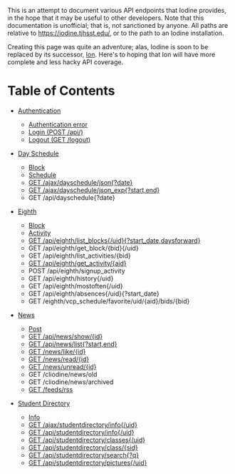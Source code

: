 This is an attempt to document various API endpoints that Iodine provides, in the hope that it may be useful to other developers. Note that this documentation is unofficial; that is, not sanctioned by anyone. All paths are relative to https://iodine.tjhsst.edu/, or to the path to an Iodine installation.

Creating this page was quite an adventure; alas, Iodine is soon to be replaced by its successor, [Ion](https://github.com/tjcsl/ion). Here's to hoping that Ion will have more complete and less hacky API coverage.

# Table of Contents

* [Authentication](Authentication.md)
  * [Authentication error](Authentication.md#authentication-error)
  * [Login (POST /api/)](Authentication.md#login-post-api)
  * [Logout (GET /logout)](Authentication.md#logout-get-logout)

* [Day Schedule](Day-Schedule.md)
  * [Block](Day-Schedule.md#block)
  * [Schedule](Day-Schedule.md#schedule)
  * [GET /ajax/dayschedule/json{?date}](Day-Schedule.md#get-ajaxdayschedulejsondate)
  * [GET /ajax/dayschedule/json_exp{?start,end}](Day-Schedule.md#get-ajaxdayschedulejson_expstartend)
  * GET /api/dayschedule{?date}

* [Eighth](Eighth.md)
  * [Block](Eighth.md#block)
  * [Activity](Eighth.md#activity)
  * [GET /api/eighth/list_blocks{/uid}{?start_date,daysforward}](Eighth.md#get-apieighthlist_blocksuidstart_datedaysforward)
  * GET /api/eighth/get_block/{bid}{/uid}
  * GET /api/eighth/list_activities/{bid}
  * [GET /api/eighth/get_activity/{aid}](Eighth.md#get-apieighthget_activityaid)
  * POST /api/eighth/signup_activity
  * GET /api/eighth/history{/uid}
  * GET /api/eighth/mostoften{/uid}
  * GET /api/eighth/absences{/uid}{?start_date}
  * GET /eighth/vcp_schedule/favorite/uid/{aid}/bids/{bid}

* [News](News.md)
  * [Post](News.md#post)
  * [GET /api/news/show/{id}](News.md#get-apinewsshowid)
  * [GET /api/news/list{?start,end}](News.md#get-apinewsliststartend)
  * [GET /news/like/{id}](News.md#get-newslikeid)
  * [GET /news/read/{id}](News.md#get-newsreadid)
  * [GET /news/unread/{id}](News.md#get-newsunreadid)
  * GET /cliodine/news/old
  * GET /cliodine/news/archived
  * [GET /feeds/rss](News.md#get-feedsrss)

* [Student Directory](Student-Directory.md)
  * [Info](Student-Directory.md#info)
  * [GET /ajax/studentdirectory/info{/uid}](Student-Directory.md#get-ajaxstudentdirectoryinfouid)
  * [GET /api/studentdirectory/info{/uid}](Student-Directory.md#get-apistudentdirectoryinfouid)
  * [GET /api/studentdirectory/classes{/uid}](Student-Directory.md#get-apistudentdirectoryclassesuid)
  * [GET /api/studentdirectory/class/{sid}](Student-Directory.md#get-apistudentdirectoryclasssid)
  * [GET /api/studentdirectory/search{?q}](Student-Directory.md#get-apistudentdirectorysearchq)
  * [GET /api/studentdirectory/pictures{/uid}](Student-Directory.md#get-apistudentdirectorypicturesuid)
